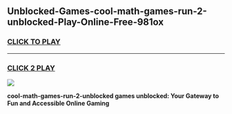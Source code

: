 
## Unblocked-Games-cool-math-games-run-2-unblocked-Play-Online-Free-981ox
<h3>
<a href="https://premium76.site?title=cool-math-games-run-2-unblocked&ref=26A">CLICK TO PLAY</a></h3>
<hr>

<h3>
<a href="https://premium76.site?title=cool-math-games-run-2-unblocked&ref=26A">CLICK 2 PLAY</a>
  
</h3>

<a href="https://premium76.site?title=cool-math-games-run-2-unblocked&ref=26A"><img src="https://clearcache.store/games.png"></a>


**cool-math-games-run-2-unblocked games unblocked: Your Gateway to Fun and Accessible Online Gaming**
